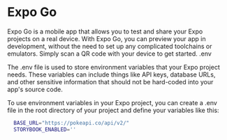 # Expo Go

Expo Go is a mobile app that allows you to test and share your Expo projects on a real device. With Expo Go, you can preview your app in development, without the need to set up any complicated toolchains or emulators. Simply scan a QR code with your device to get started.
.env

The .env file is used to store environment variables that your Expo project needs. These variables can include things like API keys, database URLs, and other sensitive information that should not be hard-coded into your app's source code.

To use environment variables in your Expo project, you can create a .env file in the root directory of your project and define your variables like this:

```bash
  BASE_URL="https://pokeapi.co/api/v2/"
  STORYBOOK_ENABLED=''
```